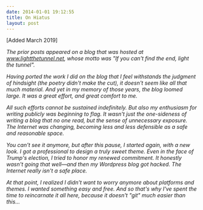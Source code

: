 ```yaml
---
date: 2014-01-01 19:12:55
title: On Hiatus
layout: post
---
```


\[Added March 2019\]

_The prior posts appeared on a blog that was hosted at www.lightthetunnel.net, whose motto was "If you can't find the end, light the tunnel"._

_Having ported the work I did on the blog that I feel withstands the judgment of hindsight (the poetry didn't make the cut), it doesn't seem like all that much material. And yet in my memory of those years, the blog loomed large. It was a great effort, and great comfort to me._

_All such efforts cannot be sustained indefinitely. But also my enthusiasm for writing publicly was beginning to flag. It wasn't just the one-sideness of writing a blog that no one read, but the sense of unnecessary exposure. The Internet was changing, becoming less and less defensible as a safe and reasonable space._ 

_You can't see it anymore, but after this pause, I started again, with a new look. I got a professional to design a truly sweet theme. Even in the face of Trump's election, I tried to honor my renewed commitment. It honestly wasn't going that well—and then my Wordpress blog got hacked. The Internet really isn't a safe place._

_At that point, I realized I didn't want to worry anymore about platforms and themes. I wanted something easy and free. And so that's why I've spent the time to reincarnate it all here, because it doesn't "git" much easier than this..._